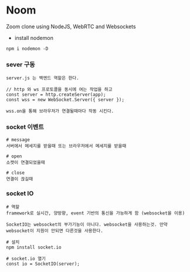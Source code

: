 # Noom

Zoom clone using NodeJS, WebRTC and Websockets

- install nodemon

```
npm i nodemon -D
```

### sever 구동
```
server.js 는 백엔드 역할은 한다.

// http 와 ws 프로토콜을 동시에 여는 작업을 하고
const server = http.createServer(app);
const wss = new WebSocket.Server({ server });

wss.on을 통해 브라우저가 연결될때마다 작동 시킨다.
```

### socket 이벤트
```
# message
서버에서 메세지를 받을때 또는 브라우저에서 메세지를 받을때

# open 
소캣이 연결되었을때

# close
연결이 끊길때

```

### socket IO
```
# 역할
framework로 실시간, 양방향, event 기반의 통신을 가능하게 함 (websocket을 이용)

SocketIO는 websocket의 부가기능이 아니다. websocket을 사용하는것. 만약 websocket이 지원이 안되면 다른것을 사용한다.

# 설치 
npm install socket.io

# socket.io 열기
const io = SocketIO(server);
```